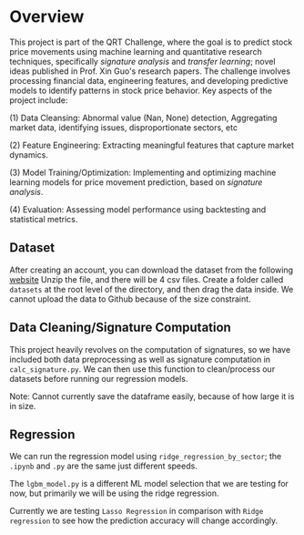 # Overview

This project is part of the QRT Challenge, where the goal is to predict stock price movements using machine learning and quantitative research techniques, specifically *signature analysis* and *transfer learning*; novel ideas published in Prof. Xin Guo's research papers.
The challenge involves processing financial data, engineering features, and developing predictive models to identify patterns in stock price behavior.
Key aspects of the project include:

(1) Data Cleansing: Abnormal value (Nan, None) detection, Aggregating market data, identifying issues, disproportionate sectors, etc

(2) Feature Engineering: Extracting meaningful features that capture market dynamics.

(3) Model Training/Optimization: Implementing and optimizing machine learning models for price movement prediction, based on *signature analysis*.

(4) Evaluation: Assessing model performance using backtesting and statistical metrics.

## Dataset

After creating an account, you can download the dataset from the following [website](https://challengedata.ens.fr/challenges/143)
Unzip the file, and there will be 4 csv files.
Create a folder called `datasets` at the root level of the directory, and then drag the data inside. We cannot upload the data to Github because of the size constraint.

## Data Cleaning/Signature Computation

This project heavily revolves on the computation of signatures, so we have included both data preprocessing as well as signature computation in `calc_signature.py`. We can then use this function to clean/process our datasets before running our regression models.

Note: Cannot currently save the dataframe easily, because of how large it is in size.

## Regression

We can run the regression model using `ridge_regression_by_sector`; the `.ipynb` and `.py` are the same just different speeds.

The `lgbm_model.py` is a different ML model selection that we are testing for now, but primarily we will be using the ridge regression.

Currently we are testing `Lasso Regression` in comparison with `Ridge regression` to see how the prediction accuracy will change accordingly.